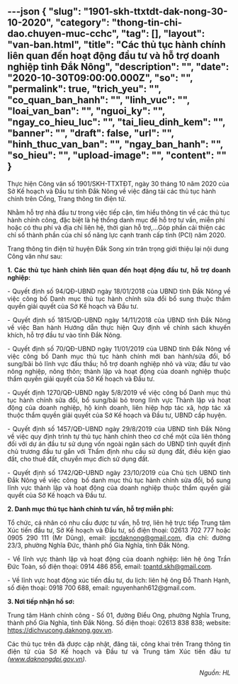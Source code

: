 ---json
{
    "slug": "1901-skh-ttxtdt-dak-nong-30-10-2020",
    "category": "thong-tin-chi-dao.chuyen-muc-cchc",
    "tag": [],
    "layout": "van-ban.html",
    "title": "Các thủ tục hành chính liên quan đến hoạt động đầu tư và hỗ trợ doanh nghiệp tỉnh Đắk Nông",
    "description": "",
    "date": "2020-10-30T09:00:00.000Z",
    "so": "",
    "permalink": true,
    "trich_yeu": "",
    "co_quan_ban_hanh": "",
    "linh_vuc": "",
    "loai_van_ban": "",
    "nguoi_ky": "",
    "ngay_co_hieu_luc": "",
    "tai_lieu_dinh_kem": "",
    "banner": "",
    "draft": false,
    "url": "",
    "hinh_thuc_van_ban": "",
    "ngay_ban_hanh": "",
    "so_hieu": "",
    "upload-image": "",
    "__content__": ""
}
---
<p>Thực hiện C&ocirc;ng văn số 1901/SKH-TTXTĐT, ng&agrave;y 30 th&aacute;ng 10 năm 2020 của Sở Kế hoạch v&agrave; Đầu tư&nbsp;tỉnh Đắk N&ocirc;ng về việc đăng tải c&aacute;c thủ tục h&agrave;nh ch&iacute;nh tr&ecirc;n Cổng, Trang th&ocirc;ng tin điện tử.</p>

<p>Nhằm hỗ trợ nh&agrave; đầu tư trong việc tiếp cận, t&igrave;m hiểu th&ocirc;ng tin về c&aacute;c thủ tục h&agrave;nh ch&iacute;nh c&ocirc;ng, đặc biệt l&agrave; hệ thống danh mục để hỗ trợ tư vấn, miễn ph&iacute; hoặc c&oacute; thu ph&iacute; v&agrave; địa chỉ li&ecirc;n hệ, thời gian hỗ trợ,&hellip;G&oacute;p phần cải thiện c&aacute;c chỉ số th&agrave;nh phần của chỉ số năng lực cạnh tranh cấp tỉnh (PCI) năm 2020.</p>

<p>Trang th&ocirc;ng tin điện tử huyện Đắk Song xin tr&acirc;n trọng&nbsp;giới thiệu lại nội dung C&ocirc;ng văn như sau:</p>

<p style="margin-left:0in; margin-right:0in; text-align:justify"><strong>1. C&aacute;c thủ tục h&agrave;nh ch&iacute;nh li&ecirc;n quan đến hoạt động đầu tư, hỗ trợ doanh nghiệp:</strong></p>

<p style="margin-left:0in; margin-right:0in; text-align:justify">- Quyết định số 94/QĐ-UBND ng&agrave;y 18/01/2018 của UBND tỉnh Đắk N&ocirc;ng về việc c&ocirc;ng bố Danh mục thủ tục h&agrave;nh ch&iacute;nh sửa đổi bổ sung thuộc thầm quyền giải quyết của Sở Kế hoạch v&agrave; Đầu tư.</p>

<p style="margin-left:0in; margin-right:0in; text-align:justify">- Quyết định số 1815/QĐ-UBND ng&agrave;y 14/11/2018 của UBND tỉnh Đắk N&ocirc;ng về việc Ban h&agrave;nh Hướng dẫn thực hiện Quy định về ch&iacute;nh s&aacute;ch khuyến kh&iacute;ch, hỗ trợ đầu tư v&agrave;o tỉnh Đắk N&ocirc;ng.</p>

<p style="margin-left:0in; margin-right:0in; text-align:justify">- Quyết định số 70/QĐ-UBND ng&agrave;y 11/01/2019 của UBND tỉnh Đắk N&ocirc;ng về việc c&ocirc;ng bố Danh mục thủ tục h&agrave;nh ch&iacute;nh mới ban h&agrave;nh/sửa đổi, bổ sung/b&atilde;i bỏ lĩnh vực đấu thầu; hỗ trợ doanh nghiệp nhỏ v&agrave; vừa; đầu tư v&agrave;o n&ocirc;ng nghiệp, n&ocirc;ng th&ocirc;n; th&agrave;nh lập v&agrave; hoạt động của doanh nghiệp thuộc thẩm quyền giải quyết của Sở Kế hoạch v&agrave; Đầu tư.</p>

<p style="margin-left:0in; margin-right:0in; text-align:justify">- Quyết định 1270/QĐ-UBND ng&agrave;y 5/8/2019 về việc c&ocirc;ng bố Danh mục thủ tục h&agrave;nh ch&iacute;nh sửa đổi, bổ sung/b&atilde;i bỏ trong lĩnh vực Th&agrave;nh lập v&agrave; hoạt động của doanh nghiệp, hộ kinh doanh, li&ecirc;n hiệp hợp t&aacute;c x&atilde;, hợp t&aacute;c x&atilde; thuộc thẩm quyền giải quyết của Sở Kế hoạch v&agrave; Đầu tư, UBND cấp huyện.</p>

<p style="margin-left:0in; margin-right:0in; text-align:justify">- Quyết định số 1457/QĐ-UBND ng&agrave;y 29/8/2019 của UBND tỉnh Đắk N&ocirc;ng về việc quy định tr&igrave;nh tự thủ tục h&agrave;nh ch&iacute;nh theo cơ chế một cửa li&ecirc;n th&ocirc;ng đối với dự &aacute;n đầu tư sử dụng vốn ngo&agrave;i ng&acirc;n s&aacute;ch do UBND tỉnh quyết định chủ trương đầu tư gắn với Thẩm định nhu cầu sử dụng đất, điều kiện giao đất, cho thu&ecirc; đất, chuyển mục đ&iacute;ch sử dụng đất.</p>

<p style="margin-left:0in; margin-right:0in; text-align:justify">- Quyết định số 1742/QĐ-UBND ng&agrave;y 23/10/2019 của Chủ tịch UBND tỉnh Đắk N&ocirc;ng về việc c&ocirc;ng&nbsp; bố danh mục thủ tục h&agrave;nh ch&iacute;nh sửa đổi, bổ sung lĩnh vực th&agrave;nh lập v&agrave; hoạt động của doanh nghiệp thuộc thẩm quyền giải quyết của Sở Kế hoạch v&agrave; Đầu tư.</p>

<p style="margin-left:0in; margin-right:0in; text-align:justify"><strong>2. Danh mục thủ tục h&agrave;nh ch&iacute;nh tư vấn, hỗ trợ miễn phi:</strong></p>

<p style="margin-left:0in; margin-right:0in; text-align:justify">Tổ chức, c&aacute; nh&acirc;n c&oacute; nhu cầu được tư vấn, hỗ trợ, li&ecirc;n hệ trực tiếp Trung t&acirc;m X&uacute;c tiến đầu tư, Sở Kế hoạch v&agrave; Đầu tư, số điện thoại: 02613 702 777 hoặc 0905 290 111 (Mr Dũng), email: <a href="mailto:ipcdaknong@gmail.com">ipcdaknong@gmail.com</a>, địa chỉ: đường 23/3, phường Nghĩa Đức, th&agrave;nh phố Gia Nghĩa, tỉnh Đắk N&ocirc;ng.</p>

<p style="margin-left:0in; margin-right:0in; text-align:justify">- Về lĩnh vực th&agrave;nh lập v&agrave; hoạt động của doanh nghiệp: li&ecirc;n hệ &ocirc;ng Trần Đức To&agrave;n, số điện thoại: 0914 486 856, email: <a href="mailto:toantd.skh@gmail.com">toantd.skh@gmail.com</a>.</p>

<p style="margin-left:0in; margin-right:0in; text-align:justify">- Về lĩnh vực hoạt động x&uacute;c tiến đầu tư, du lịch: li&ecirc;n hệ &ocirc;ng Đỗ Thanh Hạnh, số điện thoại: 0918 700 688, email: nguyenhanh612@gmail.com.</p>

<p style="margin-left:0in; margin-right:0in; text-align:justify"><strong>3. Nơi tiếp nhận hồ sơ: </strong></p>

<p style="margin-left:0in; margin-right:0in; text-align:justify">Trung t&acirc;m H&agrave;nh ch&iacute;nh c&ocirc;ng - Số 01, đường Điểu Ong, phường Nghĩa Trung, th&agrave;nh phố Gia Nghĩa, tỉnh Đắk N&ocirc;ng. Số điện thoại: 02613 838 838; website: <a href="https://dichvucong.daknong.gov.vn">https://dichvucong.daknong.gov.vn</a>.</p>

<p style="margin-left:0in; margin-right:0in; text-align:justify">C&aacute;c thủ tục tr&ecirc;n đ&atilde; được cập nhật, đăng tải, c&ocirc;ng khai tr&ecirc;n Trang th&ocirc;ng tin điện tử của Sở Kế hoạch v&agrave; Đầu tư v&agrave; Trung t&acirc;m X&uacute;c tiến đầu tư <em>(<a href="http://www.daknongdpi.gov.vn">www.daknongdpi.gov.vn</a>).</em></p>

<p style="margin-left:0in; margin-right:0in; text-align:right"><em>Nguồn: HL</em></p>
